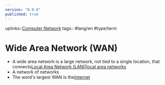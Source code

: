 ```yaml
---
version: "0.0.0"
published: true
---
```

uplinks::[Computer Network](./Computer%20Network.md)
tags:: #lang/en #type/term 
# Wide Area Network (WAN)
- A wide area network is a large network, not tied to a single location, that connects[Local Area Network (LAN)|local area networks](./Local%20Area%20Network%20(LAN)|local%20are%20networks.md)
- A network of networks
- The word's largest WAN is the[Internet](./Internet.md)
